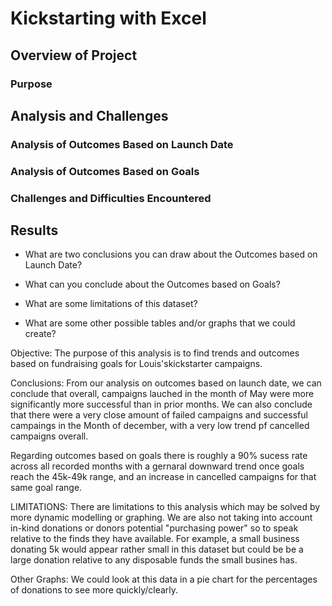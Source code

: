 # Kickstarting with Excel

## Overview of Project

### Purpose

## Analysis and Challenges

### Analysis of Outcomes Based on Launch Date

### Analysis of Outcomes Based on Goals

### Challenges and Difficulties Encountered

## Results

- What are two conclusions you can draw about the Outcomes based on Launch Date?

- What can you conclude about the Outcomes based on Goals?

- What are some limitations of this dataset?

- What are some other possible tables and/or graphs that we could create?


Objective:
The purpose of this analysis is to find trends and outcomes based on fundraising goals for Louis'skickstarter campaigns.

Conclusions:
From our analysis on outcomes based on launch date, we can conclude that overall, campaigns lauched in the month of May were more significantly 
more successful than in prior months.  We can also conclude that there were a very close amount of failed campaigns and successful campaings 
in the Month of december, with a very low trend pf cancelled campaigns overall.

Regarding outcomes based on goals there is roughly a 90% sucess rate across all recorded months with a gernaral downward trend once goals 
reach the 45k-49k range, and an increase in cancelled campaigns for that same goal range.

LIMITATIONS:
There are limitations to this analysis which may be solved by more dynamic modelling or graphing. We are also not taking into account in-kind donations or donors
potential "purchasing power" so to speak relative to the finds they have available.  For example, a small business donating 5k would appear rather small in this dataset but 
could be be a large donation relative to any disposable funds the small busines has.

Other Graphs:
We could look at this data in a pie chart for the percentages of donations to see more quickly/clearly.

